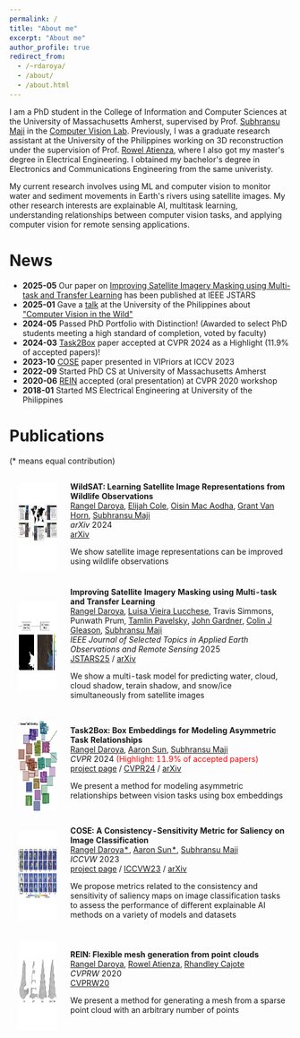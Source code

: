 ```yaml
---
permalink: /
title: "About me"
excerpt: "About me"
author_profile: true
redirect_from: 
  - /~rdaroya/
  - /about/
  - /about.html
---
```


I am a PhD student in the College of Information and Computer Sciences at the University of Massachusetts Amherst, supervised by Prof. [Subhransu Maji](https://people.cs.umass.edu/~smaji/index.html) in the [Computer Vision Lab](http://vis-www.cs.umass.edu/people.html). Previously, I was a graduate research assistant at the University of the Philippines working on 3D reconstruction under the supervision of Prof. [Rowel Atienza](https://roatienza.github.io/), where I also got my master's degree in Electrical Engineering. I obtained my bachelor's degree in Electronics and Communications Engineering from the same univeristy.

My current research involves using ML and computer vision to monitor water and sediment movements in Earth's rivers using satellite images. My other research interests are explainable AI, multitask learning, understanding relationships between computer vision tasks, and applying computer vision for remote sensing applications.

# News
* **2025-05** Our paper on [Improving Satellite Imagery Masking using Multi-task and Transfer Learning](https://ieeexplore.ieee.org/document/10925631) has been published at IEEE JSTARS
* **2025-01** Gave a [talk](https://www.facebook.com/share/p/19sZR51KiF/) at the University of the Philippines about ["Computer Vision in the Wild"](../files/2025-01-20_UPEEEI_CV-in-the-Wild.pdf)
* **2024-05** Passed PhD Portfolio with Distinction! (Awarded to select PhD students meeting a high standard of completion, voted by faculty)
* **2024-03** [Task2Box](https://rangeldaroya.github.io/projects/task2box) paper accepted at CVPR 2024 as a Highlight (11.9% of accepted papers)!
* **2023-10** [COSE](https://rangeldaroya.github.io/projects/cose) paper presented in VIPriors at ICCV 2023
* **2022-09** Started PhD CS at University of Massachusetts Amherst
* **2020-06** [REIN](https://openaccess.thecvf.com/content_CVPRW_2020/html/w22/Daroya_REIN_Flexible_Mesh_Generation_From_Point_Clouds_CVPRW_2020_paper.html) accepted (oral presentation) at CVPR 2020 workshop
* **2018-01** Started MS Electrical Engineering at University of the Philippines


# Publications
(* means equal contribution)
<table style="width:100%;border:0px;border-width:0px;border-spacing:0px;border-collapse:separate;margin-right:auto;margin-left:auto;"><tbody>
  
  <tr>
    <td style="border:none;padding:16px;width:20%;vertical-align:middle">
      <img src="../files/wildsat-thumbnail.png" alt="wildsat" width="160" height="160">
    </td>
    <td style="border:none;padding:8px;width:80%;vertical-align:middle">
      <strong>WildSAT: Learning Satellite Image Representations from Wildlife Observations</strong>
      <br>
      <u>Rangel Daroya</u>, <a href="https://elijahcole.me/">Elijah Cole</a>, <a href="https://homepages.inf.ed.ac.uk/omacaod/">Oisin Mac Aodha</a>, <a href="https://gvh.codes/">Grant Van Horn</a>, <a href="https://people.cs.umass.edu/~smaji/">Subhransu Maji</a>
      <br>
      <em>arXiv</em> 2024
      <br>
      <a href="https://arxiv.org/abs/2412.14428">arXiv</a>
      <p></p>
      <p>
      We show satellite image representations can be improved using wildlife observations
      </p>
    </td>
  </tr>

  <tr>
    <td style="border:none;padding:16px;width:20%;vertical-align:middle">
      <img src="../files/water-thumbnail.png" alt="water" width="160" height="160">
    </td>
    <td style="border:none;padding:8px;width:80%;vertical-align:middle">
      <strong>Improving Satellite Imagery Masking using Multi-task and Transfer Learning</strong>
      <br>
      <u>Rangel Daroya</u>, <a href="https://www.luisalucchese.com/">Luisa Vieira Lucchese</a>, Travis Simmons, Punwath Prum, <a href="https://uncglobalhydrology.org/tamlin/">Tamlin Pavelsky</a>, <a href="https://www.geology.pitt.edu/people/john-gardner-phd">John Gardner</a>, <a href="https://www.umass.edu/engineering/about/directory/colin-gleason">Colin J Gleason</a>, <a href="https://people.cs.umass.edu/~smaji/">Subhransu Maji</a>
      <br>
      <em>IEEE Journal of Selected Topics in Applied Earth Observations and Remote Sensing</em> 2025
      <br>
      <a href="https://ieeexplore.ieee.org/document/10925631">JSTARS25</a>
      /
      <a href="https://arxiv.org/abs/2412.08545">arXiv</a>
      <p></p>
      <p>
      We show a multi-task model for predicting water, cloud, cloud shadow, terain shadow, and snow/ice simultaneously from satellite images
      </p>
    </td>
  </tr>

  <tr>
    <td style="border:none;padding:16px;width:20%;vertical-align:middle">
      <img src="../files/task2box-thumbnail.png" alt="task2box" width="160" height="160">
    </td>
    <td style="border:none;padding:8px;width:80%;vertical-align:middle">
      <strong>Task2Box: Box Embeddings for Modeling Asymmetric Task Relationships</strong>
      <br>
      <u>Rangel Daroya</u>, <a href="https://aaronsun1030.github.io/">Aaron Sun</a>, <a href="https://people.cs.umass.edu/~smaji/">Subhransu Maji</a>
      <br>
      <em>CVPR</em> 2024 <span style="color: #ff0000">(Highlight: 11.9% of accepted papers)</span>
      <br>
      <a href="https://rangeldaroya.github.io/projects/task2box">project page</a>
      /
      <a href="https://openaccess.thecvf.com/content/CVPR2024/html/Daroya_Task2Box_Box_Embeddings_for_Modeling_Asymmetric_Task_Relationships_CVPR_2024_paper.html">CVPR24</a>
      /
      <a href="https://arxiv.org/abs/2403.17173">arXiv</a>
      <p></p>
      <p>
      We present a method for modeling asymmetric relationships between vision tasks using box embeddings
      </p>
    </td>
  </tr>

  <tr>
    <td style="border:none;padding:16px;width:20%;vertical-align:middle">
      <img src="../files/cose-thumbnail.png" alt="cose" width="160" height="160">
    </td>
    <td style="border:none;padding:8px;width:80%;vertical-align:middle">
      <strong>COSE: A Consistency-Sensitivity Metric for Saliency on Image Classification</strong>
      <br>
      <u>Rangel Daroya*</u>, <a href="https://aaronsun1030.github.io/">Aaron Sun*</a>, <a href="https://people.cs.umass.edu/~smaji/">Subhransu Maji</a>
      <br>
      <em>ICCVW</em> 2023
      <br>
      <a href="https://rangeldaroya.github.io/projects/cose">project page</a>
      /
      <a href="https://openaccess.thecvf.com/content/ICCV2023W/VIPriors/html/Daroya_COSE_A_Consistency-Sensitivity_Metric_for_Saliency_on_Image_Classification_ICCVW_2023_paper.html">ICCVW23</a>
      /
      <a href="https://arxiv.org/abs/2309.10989">arXiv</a>
      <p></p>
      <p>
      We propose metrics related to the consistency and sensitivity of saliency maps on image classification tasks to assess the performance of different explainable AI methods on a variety of models and datasets
      </p>
    </td>
  </tr>


  <tr>
    <td style="border:none;padding:16px;width:20%;vertical-align:middle">
      <img src="../files/rein-thumbnail.png" alt="rein" width="160" height="160">
    </td>
    <td style="border:none;padding:8px;width:80%;vertical-align:middle">
      <strong>REIN: Flexible mesh generation from point clouds</strong>
      <br>
      <u>Rangel Daroya</u>, <a href="https://roatienza.github.io/">Rowel Atienza</a>, <a href="https://eee.upd.edu.ph/about/faculty/rhandley-cajote/">Rhandley Cajote</a>
      <br>
      <em>CVPRW</em> 2020
      <br>
      <a href="https://openaccess.thecvf.com/content_CVPRW_2020/html/w22/Daroya_REIN_Flexible_Mesh_Generation_From_Point_Clouds_CVPRW_2020_paper.html">CVPRW20</a>
      <p></p>
      <p>
      We present a method for generating a mesh from a sparse point cloud with an arbitrary number of points
      </p>
    </td>
  </tr>

</tbody></table>